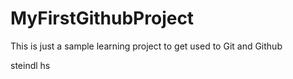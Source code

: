 # MyFirstGithubProject
This is just a sample learning project to get used to Git and Github

steindl hs
